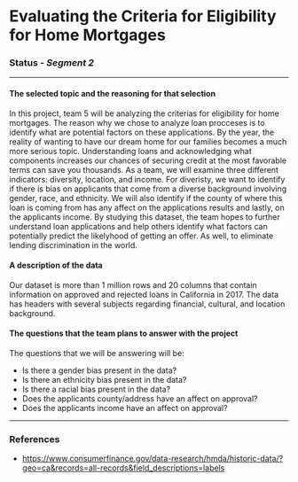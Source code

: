 # Evaluating the Criteria for Eligibility for Home Mortgages

### Status - *Segment 2*

---

#### The selected topic and the reasoning for that selection
In this project, team 5 will be analyzing the criterias for eligibility for home mortgages. The reason why we chose to analyze loan procceses is to identify what are potential factors on these applications. By the year, the reality of wanting to have our dream home for our families becomes a much more serious topic. Understanding loans and acknowledging what components increases our chances of securing credit at the most favorable terms can save you thousands. As a team, we will examine three different indicators: diversity, location, and income. For diveristy, we want to identify if there is bias on applicants that come from a diverse background involving gender, race, and ethnicity. We will also identify if the county of where this loan is coming from has any affect on the applications results and lastly, on the applicants income. By studying this dataset, the team hopes to further understand loan applications and help others identify what factors can potentially predict the likelyhood of getting an offer. As well, to eliminate lending discrimination in the world. 

#### A description of the data
Our dataset is more than 1 million rows and 20 columns that contain information on approved and rejected loans in California in 2017. The data has headers with several subjects regarding financial, cultural, and location background. 

#### The questions that the team plans to answer with the project
The questions that we will be answering will be:
* Is there a gender bias present in the data?
* Is there an ethnicity bias present in the data?
* Is there a racial bias present in the data?
* Does the applicants county/address have an affect on approval? 
* Does the applicants income have an affect on approval? 

---

### References
- https://www.consumerfinance.gov/data-research/hmda/historic-data/?geo=ca&records=all-records&field_descriptions=labels
